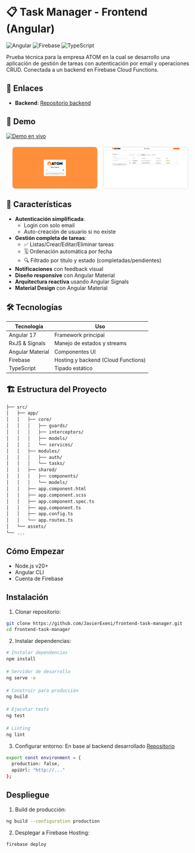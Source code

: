 # 📋 Task Manager - Frontend (Angular)

![Angular](https://img.shields.io/badge/Angular-17-DD0031?logo=angular) 
![Firebase](https://img.shields.io/badge/Firebase-FFCA28?logo=firebase&logoColor=black) 
![TypeScript](https://img.shields.io/badge/TypeScript-3178C6?logo=typescript&logoColor=white)

Prueba técnica para la empresa ATOM en la cual se desarrollo una aplicación de gestión de tareas con autenticación por email y operaciones CRUD. Conectada a un backend en Firebase Cloud Functions.

## 🔗 Enlaces
- **Backend**: [Repositorio backend](https://github.com/JavierExeni/backend-task-manager)

## 🚀 Demo

[![Demo en vivo](https://img.shields.io/badge/Ver-Demo_En_Vivo-2EA44F?style=for-the-badge)](https://task-manager-70d7a.web.app/login)

<div style="display: flex; gap: 15px; justify-content: center; margin: 20px 0;">
  <img src="./src/assets/images/login.png" alt="Vista de Login" style="width: 45%; border: 1px solid #ddd; border-radius: 8px;">
  <img src="./src/assets/images/menu.png" alt="Vista de Menú" style="width: 45%; border: 1px solid #ddd; border-radius: 8px;">
</div>

## 🎯 Características

- **Autenticación simplificada**:
  - Login con solo email
  - Auto-creación de usuario si no existe
- **Gestión completa de tareas**:
  - ✅ Listas/Crear/Editar/Eliminar tareas
  - 🗓️ Ordenación automática por fecha
  - 🔍 Filtrado por titulo y estado (completadas/pendientes)
- **Notificaciones** con feedback visual
- **Diseño responsive** con Angular Material
- **Arquitectura reactiva** usando Angular Signals
- **Material Design** con Angular Material

## 🛠️ Tecnologías

| Tecnología       | Uso                              |
|------------------|----------------------------------|
| Angular 17       | Framework principal              |
| RxJS & Signals   | Manejo de estados y streams      |
| Angular Material | Componentes UI                   |
| Firebase         | Hosting y backend (Cloud Functions) |
| TypeScript       | Tipado estático                  |

## 🏗️ Estructura del Proyecto

```bash
├── src/
│   ├── app/
│   │   ├── core/
│   │   │   ├── guards/
│   │   │   ├── interceptors/
│   │   │   ├── models/
│   │   │   └── services/
│   │   ├── modules/
│   │   │   ├── auth/
│   │   │   └── tasks/
│   │   ├── shared/
│   │   │   ├── components/
│   │   │   └── models/
│   │   ├── app.component.html
│   │   ├── app.component.scss
│   │   ├── app.component.spec.ts
│   │   ├── app.component.ts
│   │   ├── app.config.ts
│   │   └── app.routes.ts
│   └── assets/
└── ...
```

## Cómo Empezar
- Node.js v20+
- Angular CLI
- Cuenta de Firebase


## Instalación
1. Clonar repositorio:

```bash
git clone https://github.com/JavierExeni/frontend-task-manager.git
cd frontend-task-manager
```

2. Instalar dependencias:

```bash
# Instalar dependencias
npm install

# Servidor de desarrollo
ng serve -o

# Construir para producción
ng build

# Ejecutar tests
ng test

# Linting
ng lint
```

3. Configurar entorno:
En base al backend desarrollado [Repositorio](https://github.com/JavierExeni/backend-task-manager)

```bash
export const environment = {
  production: false,
  apiUrl: "http://..."
};
```

## Despliegue

1. Build de producción:

```bash
ng build --configuration production
```

2. Desplegar a Firebase Hosting:

```bash
firebase deploy
```

